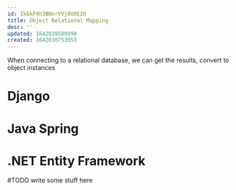 ```yaml
---
id: Ik6kP4h3BNnrVVj8UOE2O
title: Object Relational Mapping
desc: ''
updated: 1642039508990
created: 1642030753953
---
```

 When connecting to a relational database, we can get the results, convert to object instances


#  Django

# Java Spring
# .NET Entity Framework





#TODO write some stuff here
